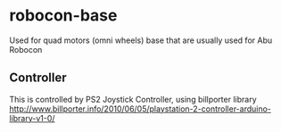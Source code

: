 # robocon-base
Used for quad motors (omni wheels) base that are usually used for Abu Robocon

## Controller
This is controlled by PS2 Joystick Controller, using billporter library http://www.billporter.info/2010/06/05/playstation-2-controller-arduino-library-v1-0/